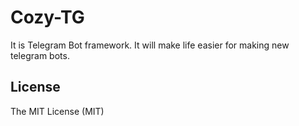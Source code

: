 # Cozy-TG

It is Telegram Bot framework. It will make life easier for making new telegram bots.

## License 
The MIT License (MIT)